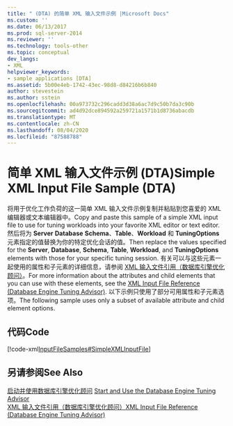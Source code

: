 ```yaml
---
title: " (DTA) 的简单 XML 输入文件示例 |Microsoft Docs"
ms.custom: ''
ms.date: 06/13/2017
ms.prod: sql-server-2014
ms.reviewer: ''
ms.technology: tools-other
ms.topic: conceptual
dev_langs:
- XML
helpviewer_keywords:
- sample applications [DTA]
ms.assetid: 5b00e4eb-1742-43ec-98d8-d84216b6b840
author: stevestein
ms.author: sstein
ms.openlocfilehash: 00a973732c296cadd3d38a6ac7d9c50b7da3c90b
ms.sourcegitcommit: ad4d92dce894592a259721a1571b1d8736abacdb
ms.translationtype: MT
ms.contentlocale: zh-CN
ms.lasthandoff: 08/04/2020
ms.locfileid: "87588788"
---
```

# <a name="simple-xml-input-file-sample-dta"></a><span data-ttu-id="b1300-102">简单 XML 输入文件示例 (DTA)</span><span class="sxs-lookup"><span data-stu-id="b1300-102">Simple XML Input File Sample (DTA)</span></span>
  <span data-ttu-id="b1300-103">将用于优化工作负荷的这一简单 XML 输入文件示例复制并粘贴到您喜爱的 XML 编辑器或文本编辑器中。</span><span class="sxs-lookup"><span data-stu-id="b1300-103">Copy and paste this sample of a simple XML input file to use for tuning workloads into your favorite XML editor or text editor.</span></span> <span data-ttu-id="b1300-104">然后将为 **Server** **Database** **Schema**、**Table**、**Workload** 和 **TuningOptions** 元素指定的值替换为你的特定优化会话的值。</span><span class="sxs-lookup"><span data-stu-id="b1300-104">Then replace the values specified for the **Server**, **Database**, **Schema**, **Table**, **Workload**, and **TuningOptions** elements with those for your specific tuning session.</span></span> <span data-ttu-id="b1300-105">有关可以与这些元素一起使用的属性和子元素的详细信息，请参阅 [XML 输入文件引用（数据库引擎优化顾问）](xml-input-file-reference-database-engine-tuning-advisor.md)。</span><span class="sxs-lookup"><span data-stu-id="b1300-105">For more information about the attributes and child elements that you can use with these elements, see the [XML Input File Reference &#40;Database Engine Tuning Advisor&#41;](xml-input-file-reference-database-engine-tuning-advisor.md).</span></span> <span data-ttu-id="b1300-106">以下示例只使用了部分可用属性和子元素选项。</span><span class="sxs-lookup"><span data-stu-id="b1300-106">The following sample uses only a subset of available attribute and child element options.</span></span>  
  
## <a name="code"></a><span data-ttu-id="b1300-107">代码</span><span class="sxs-lookup"><span data-stu-id="b1300-107">Code</span></span>  
 [!code-xml[InputFileSamples#SimpleXMLInputFile](../../snippets/xml/SQL14/dta_xml/inputfilesamples/xml/dta_xml_input_file_samples.xml#simplexmlinputfile)]  
  
## <a name="see-also"></a><span data-ttu-id="b1300-108">另请参阅</span><span class="sxs-lookup"><span data-stu-id="b1300-108">See Also</span></span>  
 <span data-ttu-id="b1300-109">[启动并使用数据库引擎优化顾问](../../relational-databases/performance/start-and-use-the-database-engine-tuning-advisor.md) </span><span class="sxs-lookup"><span data-stu-id="b1300-109">[Start and Use the Database Engine Tuning Advisor](../../relational-databases/performance/start-and-use-the-database-engine-tuning-advisor.md) </span></span>  
 [<span data-ttu-id="b1300-110">XML 输入文件引用（数据库引擎优化顾问）</span><span class="sxs-lookup"><span data-stu-id="b1300-110">XML Input File Reference &#40;Database Engine Tuning Advisor&#41;</span></span>](xml-input-file-reference-database-engine-tuning-advisor.md)  
  
  
